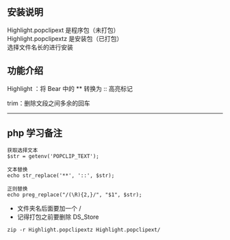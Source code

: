 ## 安装说明
Highlight.popclipext 是程序包（未打包）  
Highlight.popclipextz 是安装包（已打包）  
选择文件名长的进行安装  

## 功能介绍
Highlight ：将 Bear 中的 ** 转换为 :: 高亮标记

trim：删除文段之间多余的回车

---

## php 学习备注
```
获取选择文本
$str = getenv('POPCLIP_TEXT');

文本替换
echo str_replace('**', '::', $str);

正则替换
echo preg_replace("/(\R){2,}/", "$1", $str);
```

- 文件夹名后面要加一个 /
- 记得打包之前要删除 DS_Store  

```
zip -r Highlight.popclipextz Highlight.popclipext/
```
